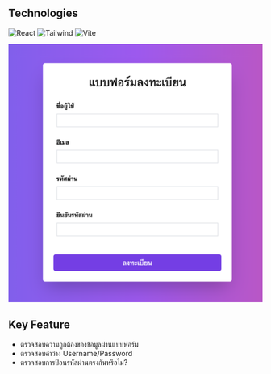 ## Technologies

![React](https://img.shields.io/badge/frontend-react-61DBFB?style=flat&logo=react)
![Tailwind](https://img.shields.io/badge/frontend-tailwind-00C4C4?style=flat&logo=tailwindcss)
![Vite](https://img.shields.io/badge/build-vite-A855F7?style=flat&logo=vite)


![รูปภาพ](/public/form.png)

## Key Feature
-   ตรวจสอบความถูกต้องของข้อมูลผ่านแบบฟอร์ม
-   ตรวจสอบค่าว่าง Username/Password
-   ตรวจสอบการป้อนรหัสผ่านตรงกันหรือไม่?
